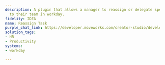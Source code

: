 ```yaml
---
description: A plugin that allows a manager to reassign or delegate specific tasks
  to their team in workday.
fidelity: IDEA
name: Reassign Task
purple_chat_link: https://developer.moveworks.com/creator-studio/developer-tools/purple-chat-builder/?workspace=%7B%22title%22%3A%22My+Workspace%22%2C%22botSettings%22%3A%7B%7D%2C%22mocks%22%3A%5B%7B%22id%22%3A6991%2C%22title%22%3A%22Mock+1%22%2C%22transcript%22%3A%7B%22settings%22%3A%7B%22colorStyle%22%3A%22LIGHT%22%2C%22startTime%22%3A%2211%3A43+AM%22%2C%22defaultPerson%22%3A%22GWEN%22%2C%22editable%22%3Atrue%7D%2C%22messages%22%3A%5B%7B%22from%22%3A%22BOT%22%2C%22text%22%3A%22%3Cp%3EJust+a+reminder%2C+you+have+an+open+task+in+Workday+to+review+and+approve+expenses.%3C%2Fp%3E%22%7D%2C%7B%22from%22%3A%22USER%22%2C%22text%22%3A%22%3Cp%3ECan+you+actually+put+Albert+as+the+approver.+He+will+be+leading+the+reviewing+and+approving+expenses.%3C%2Fp%3E%22%7D%2C%7B%22from%22%3A%22ANNOTATION%22%2C%22text%22%3A%22%3Cp%3E%E2%9C%85+Working+on+%3Cb%3EReassign+Task+To+Albert%3C%2Fb%3E%3Cbr%3E%E2%8F%B3+Calling+Plugin+%3Cb%3EReassign+Task+In+Workday%3C%2Fb%3E%3C%2Fp%3E%22%7D%2C%7B%22from%22%3A%22BOT%22%2C%22text%22%3A%22I%27ve+reassigned+the+task+to+Albert.+You+will+receive+a+notification+once+he+completes+the+task.+Is+there+anything+else+I+can+assist+with%3F%22%7D%5D%7D%7D%5D%7D
solution_tags:
- HR
- Productivity
systems:
- workday

---
```

